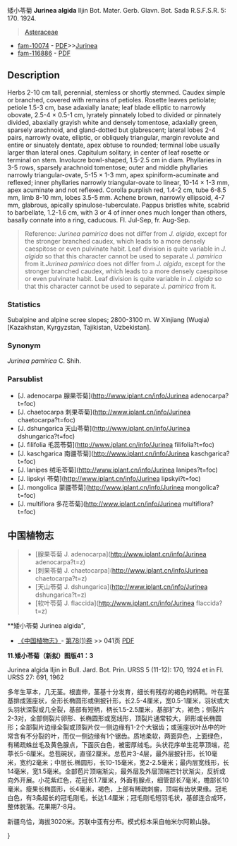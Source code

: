 矮小苓菊 **Jurinea algida** Iljin Bot. Mater. Gerb. Glavn. Bot. Sada R.S.F.S.R. 5: 170. 1924.

> [Asteraceae](http://www.iplant.cn/info/Asteraceae?t=foc)
* [fam-10074](http://www.iplant.cn/foc/fam/10074) - [PDF](http://www.iplant.cn/foc/pdf/Asteraceae.pdf)>>[Jurinea](http://www.iplant.cn/info/Jurinea?t=foc)
* [fam-116886](http://www.iplant.cn/foc/fam/116886) - [PDF](http://www.iplant.cn/foc/pdf/Jurinea.pdf)

## Description

Herbs 2-10 cm tall, perennial, stemless or shortly stemmed. Caudex simple or branched, covered with remains of petioles. Rosette leaves petiolate; petiole 1.5-3 cm, base adaxially lanate; leaf blade elliptic to narrowly obovate, 2.5-4 × 0.5-1 cm, lyrately pinnately lobed to divided or pinnately divided, abaxially grayish white and densely tomentose, adaxially green, sparsely arachnoid, and gland-dotted but glabrescent; lateral lobes 2-4 pairs, narrowly ovate, elliptic, or obliquely triangular, margin revolute and entire or sinuately dentate, apex obtuse to rounded; terminal lobe usually larger than lateral ones. Capitulum solitary, in center of leaf rosette or terminal on stem. Involucre bowl-shaped, 1.5-2.5 cm in diam. Phyllaries in 3-5 rows, sparsely arachnoid tomentose; outer and middle phyllaries narrowly triangular-ovate, 5-15 × 1-3 mm, apex spiniform-acuminate and reflexed; inner phyllaries narrowly triangular-ovate to linear, 10-14 × 1-3 mm, apex acuminate and not reflexed. Corolla purplish red, 1.4-2 cm, tube 6-8.5 mm, limb 8-10 mm, lobes 3.5-5 mm. Achene brown, narrowly ellipsoid, 4-7 mm, glabrous, apically spinulose-tuberculate. Pappus bristles white, scabrid to barbellate, 1.2-1.6 cm, with 3 or 4 of inner ones much longer than others, basally connate into a ring, caducous. Fl. Jul-Sep, fr. Aug-Sep.


> Reference: 
>*Jurinea pamirica* does not differ from *J. algida*, except for the stronger branched caudex, which leads to a more densely caespitose or even pulvinate habit. Leaf division is quite variable in *J. algida* so that this character cannot be used to separate *J. pamirica* from it.*Jurinea pamirica* does not differ from *J. algida*, except for the stronger branched caudex, which leads to a more densely caespitose or even pulvinate habit. Leaf division is quite variable in *J. algida* so that this character cannot be used to separate *J. pamirica* from it.

### Statistics
Subalpine and alpine scree slopes; 2800-3100 m. W Xinjiang (Wuqia) [Kazakhstan, Kyrgyzstan, Tajikistan, Uzbekistan].

### Synonym
*Jurinea pamirica* C. Shih.



### Parsublist

* [J.  adenocarpa  腺果苓菊](http://www.iplant.cn/info/Jurinea adenocarpa?t=foc)
* [J.  chaetocarpa  刺果苓菊](http://www.iplant.cn/info/Jurinea chaetocarpa?t=foc)
* [J.  dshungarica  天山苓菊](http://www.iplant.cn/info/Jurinea dshungarica?t=foc)
* [J.  filifolia  毛蕊苓菊](http://www.iplant.cn/info/Jurinea filifolia?t=foc)
* [J.  kaschgarica  南疆苓菊](http://www.iplant.cn/info/Jurinea kaschgarica?t=foc)
* [J.  lanipes  绒毛苓菊](http://www.iplant.cn/info/Jurinea lanipes?t=foc)
* [J.  lipskyi  苓菊](http://www.iplant.cn/info/Jurinea lipskyi?t=foc)
* [J.  mongolica  蒙疆苓菊](http://www.iplant.cn/info/Jurinea mongolica?t=foc)
* [J.  multiflora  多花苓菊](http://www.iplant.cn/info/Jurinea multiflora?t=foc)


## 中国植物志

> * [腺果苓菊  J.  adenocarpa](http://www.iplant.cn/info/Jurinea adenocarpa?t=z)
> * [刺果苓菊  J.  chaetocarpa](http://www.iplant.cn/info/Jurinea chaetocarpa?t=z)
> * [天山苓菊  J.  dshungarica](http://www.iplant.cn/info/Jurinea dshungarica?t=z)
> * [软叶苓菊  J.  flaccida](http://www.iplant.cn/info/Jurinea flaccida?t=z)


**矮小苓菊 Jurinea algida",



* [《中国植物志》](http://www.iplant.cn/frps)- [第78(1)卷](http://www.iplant.cn/frps/vol/78(1)) >> 041页 [PDF](http://www.iplant.cn/frps/pdf/78(1)/041a.PDF)


**11.矮小苓菊（新拟）图版41：3**

Jurinea algida Iljin in Bull. Jard. Bot. Prin. URSS 5 (11-12): 170, 1924 et in Fl. URSS 27: 691, 1962

多年生草本，几无茎。根直伸，茎基十分发育，细长有残存的褐色的柄鞘。叶在茎基排成莲座状，全形长椭圆形或倒披针形，长2.5-4厘米，宽0.5-1厘米，羽状或大头羽状深裂或几全裂，基部有短柄，柄长1.5-2.5厘米，基部扩大，褐色；侧裂片2-3对，全部侧裂片卵形、长椭圆形或宽线形，顶裂片通常较大，卵形或长椭圆形；全部裂片边缘全裂或顶裂片仅一侧边缘有1-2个大锯齿；或莲座状叶丛中的叶常含有不分裂的叶，而仅一侧边缘有1个锯齿。质地柔软，两面异色，上面绿色，有稀疏蛛丝毛及黄色腺点，下面灰白色，被密厚绒毛。头状花序单生花葶顶端，花葶长5-6厘米。总苞碗状，直径2厘米。总苞片3-4层，最外层披针形，长10毫米，宽约2毫米；中层长.椭圆形，长10-15毫米，宽2-2.5毫米；最内层宽线形，长14毫米，宽1.5毫米。全部苞片顶端渐尖，最外层及外层顶端芒针状渐尖，反折或向外开展。小花紫红色，花冠长1.7厘米，外面有腺点，细管部长7毫米，檐部长10毫米。瘦果长椭圆形，长4毫米，褐色，上部有稀疏刺瘤，顶端有齿状果缘。冠毛白色，有3条超长的冠毛刚毛，长达1.4厘米；冠毛刚毛短羽毛状，基部连合成环，整体脱落。花果期7-8月。

新疆乌恰，海拔3020米。苏联中亚有分布。模式标本采自帕米尔阿赖山脉。



}